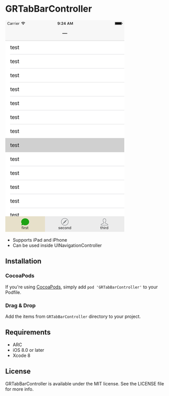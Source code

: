 # GRTabBarController

[![iPhone screenshot](Screenshots/iPhone.png)](Screenshots/iPhone.png)

* Supports iPad and iPhone
* Can be used inside UINavigationController

## Installation

### CocoaPods

If you're using [CocoaPods](http://www.cocoapods.org), simply add `pod 'GRTabBarController'` to your Podfile.

### Drag & Drop

Add the items from `GRTabBarController` directory to your project. 

## Requirements

* ARC
* iOS 8.0 or later
* Xcode 8

## License

GRTabBarController is available under the MIT license. See the LICENSE file for more info.
